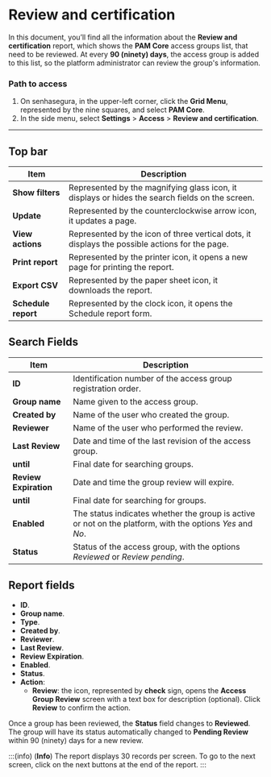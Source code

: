 # Review and certification

In this document, you’ll find all the information about the **Review and certification** report, which shows the **PAM Core** access groups list, that need to be reviewed.
At every **90 (ninety) days**, the access group is added to this list, so the platform administrator can review the group's information.

### Path to access

1. On senhasegura, in the upper-left corner, click the **Grid Menu**, represented by the nine squares, and select **PAM Core**.
2. In the side menu, select **Settings** > **Access** > **Review and certification**.

---
## Top bar

| **Item**| **Description**|
|----------|-----------------|
| **Show filters**| Represented by the magnifying glass icon, it displays or hides the search fields on the screen. |
| **Update**| Represented by the counterclockwise arrow icon, it updates a page. |
| **View actions**| Represented by the icon of three vertical dots, it displays the possible actions for the page.|
| **Print report**| Represented by the printer icon, it opens a new page for printing the report.|
| **Export CSV**| Represented by the paper sheet icon, it downloads the report.|
| **Schedule report**  | Represented by the clock icon, it opens the Schedule report form.|


## Search Fields
| **Item**| **Description**|
|-----------------|-------------------|
| **ID**| Identification number of the access group registration order.|
| **Group name**| Name given to the access group.|
| **Created by**| Name of the user who created the group.|
| **Reviewer**| Name of the user who performed the review.|
| **Last Review**| Date and time of the last revision of the access group.|
| **until**| Final date for searching groups.|
| **Review Expiration** | Date and time the group review will expire.|
| **until**| Final date for searching for groups.|
| **Enabled**| The status indicates whether the group is active or not on the platform, with the options *Yes* and *No*. |
| **Status**| Status of the access group, with the options *Reviewed* or *Review pending*. |



## Report fields

* **ID**.
* **Group name**.
* **Type**.
* **Created by**.
* **Reviewer**.
* **Last Review**.
* **Review Expiration**.
* **Enabled**.
* **Status**.
* **Action**:
    * **Review**: the icon, represented by **check** sign, opens the **Access Group Review** screen with a text box for description (optional). Click **Review** to confirm the action. 

Once a group has been reviewed, the **Status** field changes to **Reviewed**. The group will have its status automatically changed to **Pending Review** within 90 (ninety) days for a new review.

:::(info) (**Info**)
The report displays 30 records per screen. To go to the next screen, click on the next buttons at the end of the report.
:::
